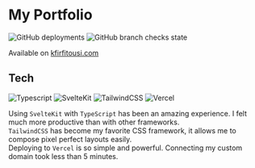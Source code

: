 # My Portfolio 

![GitHub deployments](https://img.shields.io/github/deployments/kp2c/portfolio/production?label=vercel&logo=vercel&style=for-the-badge)
![GitHub branch checks state](https://img.shields.io/github/checks-status/kp2c/portfolio/master?style=for-the-badge)

Available on [kfirfitousi.com](https://wwww.kfirfitousi.com)

## Tech
![Typescript](https://img.shields.io/badge/typescript-%23007ACC.svg?style=for-the-badge&logo=typescript&logoColor=white)
![SvelteKit](https://img.shields.io/badge/svelte-%23f1413d.svg?style=for-the-badge&logo=svelte&logoColor=white)
![TailwindCSS](https://img.shields.io/badge/tailwindcss-%2338B2AC.svg?style=for-the-badge&logo=tailwind-css&logoColor=white)
![Vercel](https://img.shields.io/badge/vercel-%23000000.svg?style=for-the-badge&logo=vercel&logoColor=white)

Using `SvelteKit` with `TypeScript` has been an amazing experience. I felt much more productive than with other frameworks.  
`TailwindCSS` has become my favorite CSS framework, it allows me to compose pixel perfect layouts easily.  
Deploying to `Vercel` is so simple and powerful. Connecting my custom domain took less than 5 minutes.